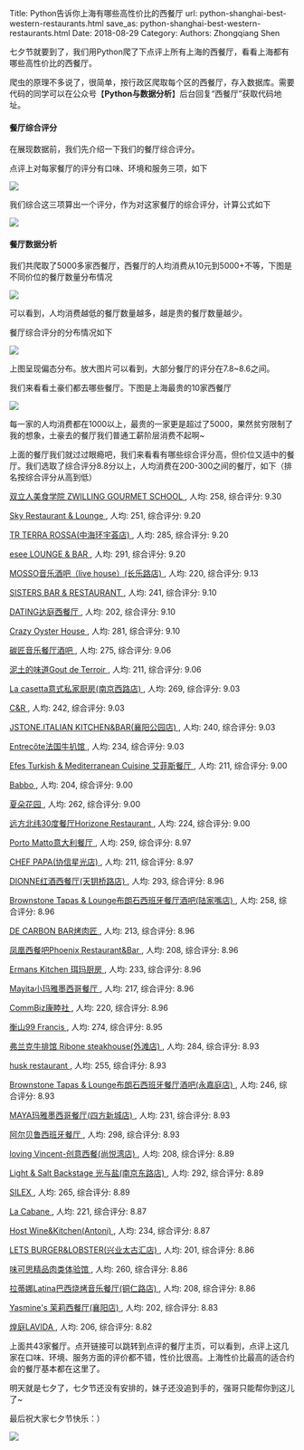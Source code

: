 Title: Python告诉你上海有哪些高性价比的西餐厅
url: python-shanghai-best-western-restaurants.html
save_as: python-shanghai-best-western-restaurants.html
Date: 2018-08-29
Category:
Authors: Zhongqiang Shen

七夕节就要到了，我们用Python爬了下点评上所有上海的西餐厅，看看上海都有哪些高性价比的西餐厅。

爬虫的原理不多说了，很简单，按行政区爬取每个区的西餐厅，存入数据库。需要代码的同学可以在公众号【**Python与数据分析**】后台回复“西餐厅”获取代码地址。

#### 餐厅综合评分

在展现数据前，我们先介绍一下我们的餐厅综合评分。

点评上对每家餐厅的评分有口味、环境和服务三项，如下

![]({static}/images/v2-c5274378fae66e576bdce8c7187d16d5_b.jpg)

我们综合这三项算出一个评分，作为对这家餐厅的综合评分，计算公式如下

![](http://www.zhihu.com/equation?tex=%E7%BB%BC%E5%90%88%E8%AF%84%E5%88%86+%3D+3+%5Cdiv+%281%5Cdiv%E5%8F%A3%E5%91%B3%E8%AF%84%E5%88%86%2B1%5Cdiv%E7%8E%AF%E5%A2%83%E8%AF%84%E5%88%86%2B1%5Cdiv%E6%9C%8D%E5%8A%A1%E8%AF%84%E5%88%86%29) 




#### 餐厅数据分析

我们共爬取了5000多家西餐厅，西餐厅的人均消费从10元到5000+不等，下图是不同价位的餐厅数量分布情况

![]({static}/images/v2-97f7263fdec129ae4179aee8767157bd_r.jpg)

可以看到，人均消费越低的餐厅数量越多，越是贵的餐厅数量越少。




餐厅综合评分的分布情况如下

![]({static}/images/v2-362b6ec98fd0812a5a91d07514caf13a_r.jpg)

上图呈现偏态分布。放大图片可以看到，大部分餐厅的评分在7.8~8.6之间。




我们来看看土豪们都去哪些餐厅。下图是上海最贵的10家西餐厅

![]({static}/images/v2-26a689af464583bf26e806da1a054ec3_r.jpg)

每一家的人均消费都在1000以上，最贵的一家更是超过了5000，果然贫穷限制了我的想象，土豪去的餐厅我们普通工薪阶层消费不起啊~




上面的餐厅我们就过过眼瘾吧，我们来看看有哪些综合评分高，但价位又适中的餐厅。我们选取了综合评分8.8分以上，人均消费在200-300之间的餐厅，如下（排名按综合评分从高到低）

[ 双立人美食学院 ZWILLING GOURMET SCHOOL ](http://link.zhihu.com/?target=http%3A//www.dianping.com/shop/98286435), 人均: 258, 综合评分: 9.30

[ Sky Restaurant & Lounge ](http://link.zhihu.com/?target=http%3A//www.dianping.com/shop/67138913), 人均: 251, 综合评分: 9.20

[ TR TERRA ROSSA(中海环宇荟店) ](http://link.zhihu.com/?target=http%3A//www.dianping.com/shop/103629748), 人均: 285, 综合评分: 9.20

[ esee LOUNGE & BAR ](http://link.zhihu.com/?target=http%3A//www.dianping.com/shop/73553342), 人均: 291, 综合评分: 9.20

[ MOSSO音乐酒吧（live house）(长乐路店) ](http://link.zhihu.com/?target=http%3A//www.dianping.com/shop/102282960), 人均: 220, 综合评分: 9.13

[ SISTERS BAR & RESTAURANT ](http://link.zhihu.com/?target=http%3A//www.dianping.com/shop/4227815), 人均: 241, 综合评分: 9.10

[ DATING达庭西餐厅 ](http://link.zhihu.com/?target=http%3A//www.dianping.com/shop/76854134), 人均: 202, 综合评分: 9.10

[ Crazy Oyster House ](http://link.zhihu.com/?target=http%3A//www.dianping.com/shop/18982841), 人均: 281, 综合评分: 9.10

[ 碳匠音乐餐厅酒吧 ](http://link.zhihu.com/?target=http%3A//www.dianping.com/shop/67556261), 人均: 275, 综合评分: 9.06

[ 泥土的味道Gout de Terroir ](http://link.zhihu.com/?target=http%3A//www.dianping.com/shop/93473032), 人均: 211, 综合评分: 9.06

[ La casetta意式私家厨房(南京西路店) ](http://link.zhihu.com/?target=http%3A//www.dianping.com/shop/21341829), 人均: 269, 综合评分: 9.03

[ C&R ](http://link.zhihu.com/?target=http%3A//www.dianping.com/shop/97732766), 人均: 242, 综合评分: 9.03

[ JSTONE.ITALIAN KITCHEN&BAR(襄阳公园店) ](http://link.zhihu.com/?target=http%3A//www.dianping.com/shop/37942497), 人均: 240, 综合评分: 9.03

[ Entrecôte法国牛扒馆 ](http://link.zhihu.com/?target=http%3A//www.dianping.com/shop/96401331), 人均: 234, 综合评分: 9.03

[ Efes Turkish & Mediterranean Cuisine 艾菲斯餐厅 ](http://link.zhihu.com/?target=http%3A//www.dianping.com/shop/8866486), 人均: 211, 综合评分: 9.00

[ Babbo ](http://link.zhihu.com/?target=http%3A//www.dianping.com/shop/9071330), 人均: 204, 综合评分: 9.00

[ 夏朵花园 ](http://link.zhihu.com/?target=http%3A//www.dianping.com/shop/1926859), 人均: 262, 综合评分: 9.00

[ 远方北纬30度餐厅Horizone Restaurant ](http://link.zhihu.com/?target=http%3A//www.dianping.com/shop/95931702), 人均: 224, 综合评分: 9.00

[ Porto Matto意大利餐厅 ](http://link.zhihu.com/?target=http%3A//www.dianping.com/shop/17683780), 人均: 259, 综合评分: 8.97

[ CHEF PAPA(协信星光店) ](http://link.zhihu.com/?target=http%3A//www.dianping.com/shop/69448371), 人均: 211, 综合评分: 8.97

[ DIONNE红酒西餐厅(天钥桥路店) ](http://link.zhihu.com/?target=http%3A//www.dianping.com/shop/21343952), 人均: 293, 综合评分: 8.96

[ Brownstone Tapas & Lounge布朗石西班牙餐厅酒吧(陆家嘴店) ](http://link.zhihu.com/?target=http%3A//www.dianping.com/shop/77218611), 人均: 258, 综合评分: 8.96

[ DE CARBON BAR烤肉匠 ](http://link.zhihu.com/?target=http%3A//www.dianping.com/shop/93747240), 人均: 213, 综合评分: 8.96

[ 凤凰西餐吧Phoenix Restaurant&Bar ](http://link.zhihu.com/?target=http%3A//www.dianping.com/shop/18338823), 人均: 208, 综合评分: 8.96

[ Ermans Kitchen 珥玛厨房 ](http://link.zhihu.com/?target=http%3A//www.dianping.com/shop/22303119), 人均: 233, 综合评分: 8.96

[ Mayita小玛雅墨西哥餐厅 ](http://link.zhihu.com/?target=http%3A//www.dianping.com/shop/18021257), 人均: 217, 综合评分: 8.96

[ CommBiz康睦社 ](http://link.zhihu.com/?target=http%3A//www.dianping.com/shop/94309318), 人均: 220, 综合评分: 8.96

[ 衡山99 Francis ](http://link.zhihu.com/?target=http%3A//www.dianping.com/shop/72556891), 人均: 274, 综合评分: 8.95

[ 弗兰克牛排馆 Ribone steakhouse(外滩店) ](http://link.zhihu.com/?target=http%3A//www.dianping.com/shop/69482454), 人均: 284, 综合评分: 8.93

[ husk restaurant ](http://link.zhihu.com/?target=http%3A//www.dianping.com/shop/20877970), 人均: 255, 综合评分: 8.93

[ Brownstone Tapas & Lounge布朗石西班牙餐厅酒吧(永嘉庭店) ](http://link.zhihu.com/?target=http%3A//www.dianping.com/shop/4599475), 人均: 246, 综合评分: 8.93

[ MAYA玛雅墨西哥餐厅(四方新城店) ](http://link.zhihu.com/?target=http%3A//www.dianping.com/shop/2713810), 人均: 231, 综合评分: 8.93

[ 阿尔贝鲁西班牙餐厅 ](http://link.zhihu.com/?target=http%3A//www.dianping.com/shop/3994102), 人均: 298, 综合评分: 8.93

[ loving Vincent-创意西餐(尚悦湾店) ](http://link.zhihu.com/?target=http%3A//www.dianping.com/shop/97297788), 人均: 208, 综合评分: 8.89

[ Light & Salt Backstage 光与盐(南京东路店) ](http://link.zhihu.com/?target=http%3A//www.dianping.com/shop/96027466), 人均: 292, 综合评分: 8.89

[ SILEX ](http://link.zhihu.com/?target=http%3A//www.dianping.com/shop/69623000), 人均: 265, 综合评分: 8.89

[ La Cabane ](http://link.zhihu.com/?target=http%3A//www.dianping.com/shop/22415791), 人均: 221, 综合评分: 8.87

[ Host Wine&Kitchen(Antoni) ](http://link.zhihu.com/?target=http%3A//www.dianping.com/shop/21725401), 人均: 234, 综合评分: 8.87

[ LETS BURGER&LOBSTER(兴业太古汇店) ](http://link.zhihu.com/?target=http%3A//www.dianping.com/shop/91599682), 人均: 201, 综合评分: 8.86

[ 味可思精品肉类体验馆 ](http://link.zhihu.com/?target=http%3A//www.dianping.com/shop/66866544), 人均: 260, 综合评分: 8.86

[ 拉蒂娜Latina巴西烧烤音乐餐厅(铜仁路店) ](http://link.zhihu.com/?target=http%3A//www.dianping.com/shop/19428889), 人均: 208, 综合评分: 8.86

[ Yasmine's 茉莉西餐厅(襄阳店) ](http://link.zhihu.com/?target=http%3A//www.dianping.com/shop/27525052), 人均: 202, 综合评分: 8.83

[ 煌庭LAVIDA ](http://link.zhihu.com/?target=http%3A//www.dianping.com/shop/95914018), 人均: 206, 综合评分: 8.82




上面共43家餐厅。点开链接可以跳转到点评的餐厅主页，可以看到，点评上这几家在口味、环境、服务方面的评价都不错，性价比很高。上海性价比最高的适合约会的餐厅基本都在这里了。




明天就是七夕了，七夕节还没有安排的，妹子还没追到手的，强哥只能帮你到这儿了~

最后祝大家七夕节快乐：）

![]({static}/images/v2-07dac14a2279972e16cda140648e4cb9_r.jpg)



